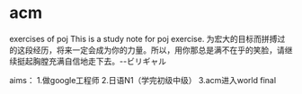 # acm
exercises of poj
This is a study note for poj exercise.
为宏大的目标而拼搏过的这段经历，将来一定会成为你的力量。所以，用你那总是满不在乎的笑脸，请继续挺起胸膛充满自信地走下去。--ビリギャル

aims：
1.做google工程师
2.日语N1（学完初级中级）
3.acm进入world final
